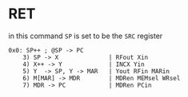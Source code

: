 # RET


in this command `SP` is set to be the `SRC` register
```text
0x0: SP++ ; @SP -> PC 
    3) SP -> X              | RFout Xin
    4) X++ -> Y             | INCX Yin
    5) Y  -> SP, Y -> MAR   | Yout RFin MARin
    6) M[MAR] -> MDR        | MDRen MEMsel WRsel
    7) MDR -> PC            | MDRen PCin
```
